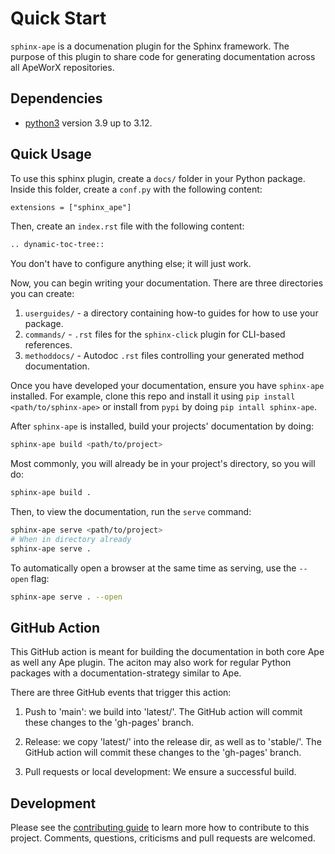# Quick Start

`sphinx-ape` is a documenation plugin for the Sphinx framework.
The purpose of this plugin to share code for generating documentation across all ApeWorX repositories.

## Dependencies

- [python3](https://www.python.org/downloads) version 3.9 up to 3.12.

## Quick Usage

To use this sphinx plugin, create a `docs/` folder in your Python package.
Inside this folder, create a `conf.py` with the following content:

```txt
extensions = ["sphinx_ape"]
```

Then, create an `index.rst` file with the following content:

```txt
.. dynamic-toc-tree::
```

You don't have to configure anything else; it will just work.

Now, you can begin writing your documentation.
There are three directories you can create:

1. `userguides/` - a directory containing how-to guides for how to use your package.
2. `commands/` - `.rst` files for the `sphinx-click` plugin for CLI-based references.
3. `methoddocs/` - Autodoc `.rst` files controlling your generated method documentation.

Once you have developed your documentation, ensure you have `sphinx-ape` installed.
For example, clone this repo and install it using `pip install <path/to/sphinx-ape>` or install from `pypi` by doing `pip intall sphinx-ape`.

After `sphinx-ape` is installed, build your projects' documentation by doing:

```sh
sphinx-ape build <path/to/project>
```

Most commonly, you will already be in your project's directory, so you will do:

```sh
sphinx-ape build .
```

Then, to view the documentation, run the `serve` command:

```sh
sphinx-ape serve <path/to/project>
# When in directory already
sphinx-ape serve .
```

To automatically open a browser at the same time as serving, use the `--open` flag:

```sh
sphinx-ape serve . --open
```

## GitHub Action

This GitHub action is meant for building the documentation in both core Ape as well any Ape plugin.
The aciton may also work for regular Python packages with a documentation-strategy similar to Ape.

There are three GitHub events that trigger this action:

1. Push to 'main': we build into 'latest/'.
   The GitHub action will commit these changes to the 'gh-pages' branch.

2. Release: we copy 'latest/' into the release dir, as well as to 'stable/'.
   The GitHub action will commit these changes to the 'gh-pages' branch.

3. Pull requests or local development: We ensure a successful build.

## Development

Please see the [contributing guide](CONTRIBUTING.md) to learn more how to contribute to this project.
Comments, questions, criticisms and pull requests are welcomed.

